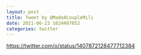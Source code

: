```yaml
--- 
layout: post 
title: Tweet by @MadeACoupleMili 
date: 2021-06-23 1624497852 
categories: twitter 
--- 
```

https://twitter.com/o/status/1407872128477712384